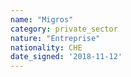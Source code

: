 ```yaml
---
name: "Migros"
category: private_sector
nature: "Entreprise"
nationality: CHE
date_signed: '2018-11-12'
---
```

    